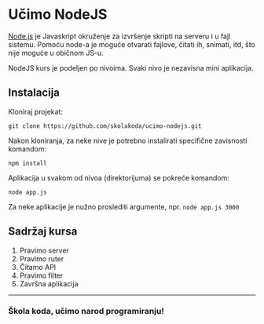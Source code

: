 # Učimo NodeJS

[Node.js](https://nodejs.org/) je Javaskript okruženje za izvršenje skripti na serveru i u fajl sistemu. Pomoću node-a je moguće otvarati fajlove, čitati ih, snimati, itd, što nije moguće u običnom JS-u.

NodeJS kurs je podeljen po nivoima. Svaki nivo je nezavisna mini aplikacija.

## Instalacija

Kloniraj projekat:

```
git clone https://github.com/skolakoda/ucimo-nodejs.git
```

Nakon kloniranja, za neke nive je potrebno instalirati specifične zavisnosti komandom:

```
npm install
```

Aplikacija u svakom od nivoa (direktorijuma) se pokreće komandom:

```
node app.js
```

Za neke aplikacije je nužno proslediti argumente, npr. ```node app.js 3000```

## Sadržaj kursa

1. Pravimo server
2. Pravimo ruter
3. Čitamo API
4. Pravimo filter
5. Završna aplikacija


---
### Škola koda, učimo narod programiranju!
